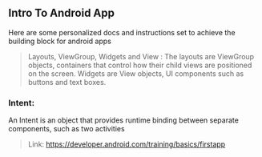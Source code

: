## Intro To Android App
Here are some personalized docs and instructions set to achieve the building block for android apps

> Layouts, ViewGroup, Widgets and View :
The layouts are ViewGroup objects, containers that control how their child views are positioned on the screen. Widgets are View objects, UI components such as buttons and text boxes.

### Intent:
An Intent is an object that provides runtime binding between separate components, such as two activities

> Link: https://developer.android.com/training/basics/firstapp